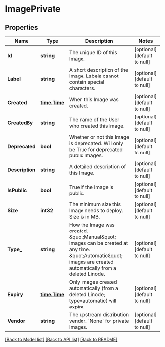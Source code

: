 # ImagePrivate

## Properties
Name | Type | Description | Notes
------------ | ------------- | ------------- | -------------
**Id** | **string** | The unique ID of this Image. | [optional] [default to null]
**Label** | **string** | A short description of the Image. Labels cannot contain special characters.  | [optional] [default to null]
**Created** | [**time.Time**](time.Time.md) | When this Image was created. | [optional] [default to null]
**CreatedBy** | **string** | The name of the User who created this Image.  | [optional] [default to null]
**Deprecated** | **bool** | Whether or not this Image is deprecated. Will only be True for deprecated public Images.  | [optional] [default to null]
**Description** | **string** | A detailed description of this Image. | [optional] [default to null]
**IsPublic** | **bool** | True if the Image is public. | [optional] [default to null]
**Size** | **int32** | The minimum size this Image needs to deploy. Size is in MB.  | [optional] [default to null]
**Type_** | **string** | How the Image was created. \&quot;Manual\&quot; Images can be created at any time. \&quot;Automatic\&quot; images are created automatically from a deleted Linode.  | [optional] [default to null]
**Expiry** | [**time.Time**](time.Time.md) | Only Images created automatically (from a deleted Linode; type&#x3D;automatic) will expire.  | [optional] [default to null]
**Vendor** | **string** | The upstream distribution vendor. &#x60;None&#x60; for private Images.  | [optional] [default to null]

[[Back to Model list]](../README.md#documentation-for-models) [[Back to API list]](../README.md#documentation-for-api-endpoints) [[Back to README]](../README.md)

